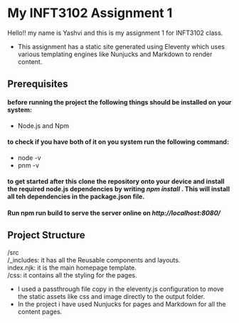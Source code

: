 

# My INFT3102 Assignment 1


Hello!! my name is Yashvi and this is my assignment 1 for INFT3102 class.

- This assignment has a static site generated using Eleventy which uses various templating engines like Nunjucks and Markdown to render content. 

## Prerequisites 
#### before running the project the following things should be installed on your system:

- Node.js and Npm

#### to check if you have both of it on you system run the following command: 
- node -v
- pnm -v 

#### to get started after this clone the repository onto your device and install the  required node.js dependencies by writing ***npm install*** . This will install all teh dependencies in the package.json file.

#### Run npm run build to serve the server online on ***http://localhost:8080/***

## Project Structure 

/src \
    /_includes: it has all the Reusable components and layouts. \
    index.njk: it is the main homepage template. \
    /css: it contains all the styling for the pages.


- I used a passthrough file copy in the eleventy.js configuration to move the static assets like css and image directly to the output folder.
- In the project i have used Nunjucks for pages and Markdown for all the content pages.




